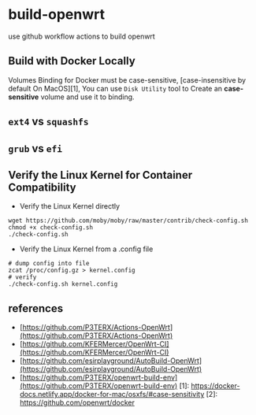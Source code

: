 # build-openwrt
use github workflow actions to build openwrt

## Build with Docker Locally

Volumes Binding for Docker must be case-sensitive, [case-insensitive by default On MacOS][1], You
can use `Disk Utility` tool to Create an **case-sensitive** volume and use it to binding.

## `ext4` vs `squashfs`

## `grub` vs `efi`

## Verify the Linux Kernel for Container Compatibility

* Verify the Linux Kernel directly

```shell
wget https://github.com/moby/moby/raw/master/contrib/check-config.sh
chmod +x check-config.sh
./check-config.sh
```

* Verify the Linux Kernel from a .config file

```shell
# dump config into file
zcat /proc/config.gz > kernel.config
# verify
./check-config.sh kernel.config
```

## references

* [https://github.com/P3TERX/Actions-OpenWrt](https://github.com/P3TERX/Actions-OpenWrt)
* [https://github.com/KFERMercer/OpenWrt-CI](https://github.com/KFERMercer/OpenWrt-CI)
* [https://github.com/esirplayground/AutoBuild-OpenWrt](https://github.com/esirplayground/AutoBuild-OpenWrt)
* [https://github.com/P3TERX/openwrt-build-env](https://github.com/P3TERX/openwrt-build-env)
[1]: https://docker-docs.netlify.app/docker-for-mac/osxfs/#case-sensitivity
[2]: https://github.com/openwrt/docker
